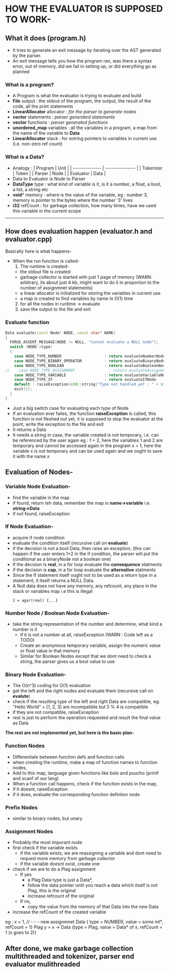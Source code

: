 # HOW THE EVALUATOR IS SUPPOSED TO WORK-


## What it does (program.h)
* It tries to generate an exit message by iterating over the AST generated
  by the parser.
* An exit message tells you how the program ran, was there a syntax error,
  out of memory, did we fail in setting up, or did everything go as planned

### What is a program?
* A Program is what the evaluator is trying to evaluate and build
* **File** output               : the stdout of the program, the output, the result of the code, all the print statements
* **LinearAllocator** allocator : _for the parser to generate nodes_
* **vector** statements         : _parser generated statements_
* **vector** functions          : _parser generated functions_
* **unordered_map** variables   : all the variables in a program, a map from the name of the variable to **Data**
* **LinearAllocator** stack     : for sotring pointers to variables in current use (i.e. non-zero ref count)

### What is a Data?
* Analogy : 
  | Program | Unit |
  | -------------- | --------------- |
  | Tokenizer | Token |
  | Parser | Node |
  | Evaluator | Data | 
* Data to Evaluator is Node to Parser
* **DataType** type : what kind of variable is it, is it a number, a float, a bool, a list, a string etc
* **void*** memory  : where is the value of the variable, eg :  number 3, memory is pointer to the bytes where the number '3' lives
* **i32** refCount  : for garbage collection, how many times, have we used this variable in the current scope

---

## How does evaluation happen (evaluator.h and evaluator.cpp)
Basically here is what happens-
* When the run function is called-
  1. The runtime is created-
    * the stdout file is created
    * garbage collector is started with just 1 page of memory (WARN: arbitrary, its about just 4 kb, might want to do it in proportion to the number of assignmnet statements)
    * a linear allocator is initialized for storing the variables in current use
    * a map is created to find variables by name in O(1) time
  2. for all the nodes in runtime -> evaluate
  3. save the output to the file and exit

### Evaluate function
```C++
Data evaluate(const Node* NODE, const char* NAME)
{
  FORGE_ASSERT_MESSAGE(NODE != NULL, "Cannot evaluate a NULL node");
  switch (NODE->type)
  {
    case NODE_TYPE_NUMBER                   : return evaluateNumberNode     (NODE, NAME);
    case NODE_TYPE_BINARY_OPERATOR          : return evaluateBinaryNode     (NODE, NAME);
    case NODE_TYPE_BOOLEAN                  : return evaluateBooleanNode    (NODE, NAME);
//    case NODE_TYPE_ASSIGNMENT               : return evaluateAssignmentNode (NODE, NAME);
    case NODE_TYPE_VARIABLE                 : return evaluateVariableNode   (NODE, NAME);
    case NODE_TYPE_IF                       : return evaluateIfNode         (NODE, NAME);
    default : raiseException(std::string("Type not handled yet : " + std::string(getNodeString((Node*) NODE).c_str())).c_str());
    exit(1);
  }
}
```
* Just a big switch case for evaluating each type of Node
* If an evaluation ever failes, the function **raiseException** is called,
  this function is not fleshed out yet, it is supposed to stop the evaluator at the point, write the exception to the file and exit
* It returns a Data
* It needs a string in case, the variable created is not temporary, i.e. can be referenced by the user again
  eg : 1 + 2, here the variables 1 and 2 are temporary and cannot be accessed again in the program
       x = 1, here the variable x is not temporary and can be used again and we ought to save it with the name _x_


## Evaluation of Nodes-
### Variable Node Evaluation-
* find the variable in the map
* if found, return teh data, remember the map is **name->variable** i.e. **string->Data**
* if not found, raiseException

### If Node Evaluation-
* acquire if node condition
* evaluate the condition itself (recursive call on **evaluate**)
* if the decision is not a bool Data, then raise an exception, (this can happen if the user enters 1+2 in the if condition, the parser will put the conditional as a binaryNode not a boolean one)
* if the decision is **real**, in a for loop evaluate the **consequence** statments
* if the decision is **cap**,  in a for loop evaluate the **alternative** statments
* Since the If statement itself ought not to be used as a return type in a statement, it itself returns a NULL Data.
* A Null data does not have any memory, any refcount, any place in the stack or variables map
  i.e this is illegal
  ```IIIT-D Lang
  1 = agar(real) {...}
  ```

### Number Node / Boolean Node Evaluation-
* take the string representation of the number and determine, what kind a number is it
  * if it is not a number at all, raiseException (WARN : Code left as a TODO)
  * Create an anonymous temporary variable, assign the numeric value or float value in that memory
  * Similar for Boolean Nodes except that we dont need to check a string, the parser gives us a bool value to use


### Binary Node Evaluation-
* The O(n^3) coding for O(1) evaluation
* get the left and the right nodes and evaluate them (recursive call on **evalute**)
* check if the resulting type of the left and right Data are compatible, eg: "Hello World" + [1, 2, 3] are incompatible but 5 % 4 is compatible
* if they are not compatible, raiseException
* rest is just to perform the operation requested and result the final value as Data


**The rest are not implemented yet, but here is the basic plan-**
### Function Nodes
* Differentiate between function defs and function calls
* when creating the runtime, make a map of function names to function nodes,
* Add to this map, language given functions like bolo and puucho (printf and scanf of our lang)
* When a function call happens, check if the function exists in the map, 
* if it doesnt, raiseException
* if it does, evaluate the corresponding function defintion node

### Prefix Nodes
* similar to binary nodes, but unary

### Assignment Nodes
* Probably the most imporant node
* first check if the variable exists
  * if the variable exists, we are reassigning a variable and dont need to request more memory from garbage collector
  * if the variable doesnt exist, create one
* check if we are to do a Plag assignment
  * If yes
    * a Plag Data type is just a Data*, 
    * follow the data pointer until you reach a data which itself is not Plag, this is the original
    * increase refcount of the original
  * If no, 
    * copy the value from the memory of that Data into the new Data 
* increase the refCount of the created variable 

eg : 
  x = 1, // - - - new assignmnet
  Data { type = NUMBER, value = some int*, refCount = 1}
  Plag y = x -> Data {type = Plag, value = Data* of x, refCount = 1 (x goes to 2)}


## After done, we make garbage collection multithreaded and tokenizer, parser end evaluator mulithreaded

